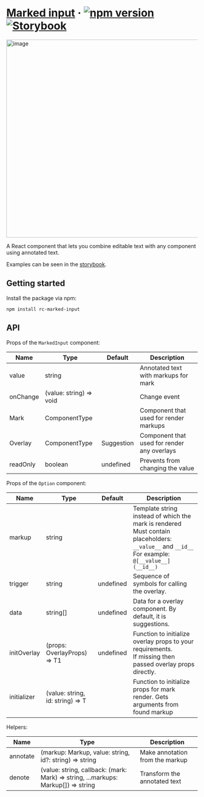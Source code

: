 # [Marked input](https://marked-input.vercel.app) &middot; [![npm version](https://img.shields.io/npm/v/rc-marked-input.svg?style=flat)](https://www.npmjs.com/package/rc-marked-input) [![Storybook](https://gw.alipayobjects.com/mdn/ob_info/afts/img/A*CQXNTZfK1vwAAAAAAAAAAABjAQAAAQ/original)](https://marked-input.vercel.app)

<img width="521" alt="image" src="https://user-images.githubusercontent.com/37639183/182974441-49e4b247-449a-47ba-a090-2cb3aab7ce44.png">

A React component that lets you combine editable text with any component using annotated text.

Examples can be seen in the [storybook](https://marked-input.vercel.app).

## Getting started

Install the package via npm:

```
npm install rc-marked-input
```

## API

Props of the `MarkedInput` component:

| Name     | Type                    | Default    | Description                                 |
|----------|-------------------------|------------|---------------------------------------------|
| value    | string                  |            | Annotated text with markups for mark        |
| onChange | (value: string) => void |            | Change event                                |
| Mark     | ComponentType<T>        |            | Component that used for render markups      |
| Overlay  | ComponentType<T1>       | Suggestion | Component that used for render any overlays |
| readOnly | boolean                 | undefined  | Prevents from changing the value            |

Props of the `Option` component:

| Name        | Type                             | Default   | Description                                                                                                                                            |
|-------------|----------------------------------|-----------|--------------------------------------------------------------------------------------------------------------------------------------------------------|
| markup      | string                           |           | Template string instead of which the mark is rendered<br/>Must contain placeholders: `__value__` and `__id__`<br/> For example: `@[__value__](__id__)` |
| trigger     | string                           | undefined | Sequence of symbols for calling the overlay.                                                                                                           |
| data        | string[]                         | undefined | Data for a overlay component. By default, it is suggestions.                                                                                           |
| initOverlay | (props: OverlayProps) => T1      | undefined | Function to initialize overlay props to your requirements.<br/> If missing then passed overlay props directly.                                         |
| initializer | (value: string, id: string) => T |           | Function to initialize props for mark render. Gets arguments from found markup                                                                         |

Helpers:

| Name     | Type                                                                              | Description                     |
|----------|-----------------------------------------------------------------------------------|---------------------------------|
| annotate | (markup: Markup, value: string, id?: string) => string                            | Make annotation from the markup |
| denote   | (value: string, callback: (mark: Mark) => string, ...markups: Markup[]) => string | Transform the annotated text    |

